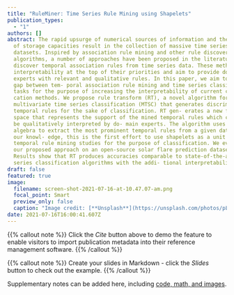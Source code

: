 ```yaml
---
title: "RuleMiner: Time Series Rule Mining using Shapelets"
publication_types:
  - "1"
authors: []
abstract: The rapid upsurge of numerical sources of information and the growth
  of storage capacities result in the collection of massive time series
  datasets. Inspired by association rule mining and other rule discovery
  algorithms, a number of approaches have been proposed in the literature to
  discover temporal association rules from time series data. These methods place
  interpretability at the top of their priorities and aim to provide domain
  experts with relevant and qualitative rules. In this paper, we aim to fill the
  gap between tem- poral association rule mining and time series classification
  tasks for the purpose of increasing the interpretability of current classifi-
  cation methods. We propose rule transform (RT), a novel algorithm for
  multivariate time series classification (MTSC) that generates discriminative
  temporal rules for the sake of classification. RT gen- erates a new feature
  space that represents the support of the mined temporal rules which can easily
  be qualitatively interpreted by do- main experts. The algorithm uses temporal
  algebra to extract the most prominent temporal rules from a given dataset. To
  our knowl- edge, this is the first effort to use shapelets as a unit for
  temporal rule mining studies for the purpose of classification. We evaluate
  our proposed approach on an open-source solar flare prediction dataset.
  Results show that RT produces accuracies comparable to state-of-the-art time
  series classification algorithms with the addi- tional interpretability edge.
draft: false
featured: true
image:
  filename: screen-shot-2021-07-16-at-10.47.07-am.png
  focal_point: Smart
  preview_only: false
  caption: "Image credit: [**Unsplash**](https://unsplash.com/photos/pLCdAaMFLTE)"
date: 2021-07-16T16:00:41.607Z
---
```

{{% callout note %}}
Click the *Cite* button above to demo the feature to enable visitors to import publication metadata into their reference management software.
{{% /callout %}}

{{% callout note %}}
Create your slides in Markdown - click the *Slides* button to check out the example.
{{% /callout %}}

Supplementary notes can be added here, including [code, math, and images](https://wowchemy.com/docs/writing-markdown-latex/).